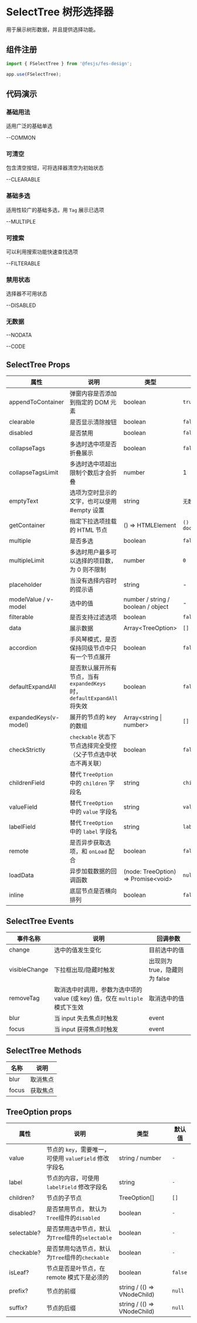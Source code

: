 # SelectTree 树形选择器

用于展示树形数据，并且提供选择功能。

## 组件注册

```js
import { FSelectTree } from '@fesjs/fes-design';

app.use(FSelectTree);
```

## 代码演示

### 基础用法

适用广泛的基础单选

--COMMON

### 可清空

包含清空按钮，可将选择器清空为初始状态

--CLEARABLE


### 基础多选

适用性较广的基础多选，用 `Tag` 展示已选项

--MULTIPLE

### 可搜索

可以利用搜索功能快速查找选项

--FILTERABLE


### 禁用状态

选择器不可用状态

--DISABLED

### 无数据

--NODATA

--CODE

## SelectTree Props

| 属性                 | 说明                                          | 类型                               | 默认值                |
| -------------------- | --------------------------------------------- | ---------------------------------- | --------------------- |
| appendToContainer    | 弹窗内容是否添加到指定的 DOM 元素             | boolean                            | `true`                |
| clearable            | 是否显示清除按钮                              | boolean                            | `false`               |
| disabled             | 是否禁用                                      | boolean                            | `false`               |
| collapseTags         | 多选时选中项是否折叠展示                      | boolean                            | `false`               |
| collapseTagsLimit    | 多选时选中项超出限制个数后才会折叠            | number                             | 1                     |
| emptyText            | 选项为空时显示的文字，也可以使用#empty 设置   | string                             | `无数据`              |
| getContainer         | 指定下拉选项挂载的 HTML 节点                  | () => HTMLElement                  | `() => document.body` |
| multiple             | 是否多选                                      | boolean                            | `false`               |
| multipleLimit        | 多选时用户最多可以选择的项目数，为 0 则不限制 | number                             | `0`                   |
| placeholder          | 当没有选择内容时的提示语                      | string                             | -                     |
| modelValue / v-model | 选中的值                                      | number / string / boolean / object | -                     |
| filterable           | 是否支持过滤选项                              | boolean                            | `false`               |
| data                  | 展示数据                                                                | Array\<TreeOption\>                       | `[]`       |
| accordion             | 手风琴模式，是否保持同级节点中只有一个节点展开                          | boolean                                   | `false`    |
| defaultExpandAll      | 是否默认展开所有节点，当有 `expandedKeys` 时，`defaultExpandAll` 将失效 | boolean                                   | `false`    |
| expandedKeys(v-model) | 展开的节点的 key 的数组                                                 | Array<string \| number>                   | `[]`       |
| checkStrictly         | `checkable` 状态下节点选择完全受控（父子节点选中状态不再关联）          | boolean                                   | `false`    |
| childrenField         | 替代 `TreeOption` 中的 `children` 字段名                                | string                                    | `children` |
| valueField            | 替代 `TreeOption` 中的 `value` 字段名                                   | string                                    | `value`    |
| labelField            | 替代 `TreeOption` 中的 `label` 字段名                                   | string                                    | `label`    |
| remote                | 是否异步获取选项，和 `onLoad` 配合                                      | boolean                                   | `false`    |
| loadData              | 异步加载数据的回调函数                                                  | (node: TreeOption) => Promise\<void\>     | `null`     |
| inline                | 底层节点是否横向排列                                                    | boolean                                   | `false`    |

## SelectTree Events

| 事件名称      | 说明                                                                         | 回调参数                      |
| ------------- | ---------------------------------------------------------------------------- | ----------------------------- |
| change        | 选中的值发生变化                                                             | 目前选中的值                  |
| visibleChange | 下拉框出现/隐藏时触发                                                        | 出现则为 true，隐藏则为 false |
| removeTag     | 取消选中时调用，参数为选中项的 value (或 key) 值，仅在 `multiple` 模式下生效 | 取消选中的值                  |
| blur          | 当 input 失去焦点时触发                                                      | event                         |
| focus         | 当 input 获得焦点时触发                                                      | event                         |


## SelectTree Methods

| 名称  | 说明     |
| ----- | -------- |
| blur  | 取消焦点 |
| focus | 获取焦点 |


## TreeOption props

| 属性              | 说明                                                   | 类型                        | 默认值  |
| ----------------- | ------------------------------------------------------ | --------------------------- | ------- |
| value             | 节点的 `key`，需要唯一，可使用 `valueField` 修改字段名 | string / number             | `-`     |
| label             | 节点的内容，可使用 `labelField` 修改字段名             | string                      | `-`     |
| children?         | 节点的子节点                                           | TreeOption[]                | `[]`    |
| disabled?         | 是否禁用节点， 默认为`Tree`组件的`disabled`                                           | boolean                     | `-` |
| selectable? | 是否禁用选中节点，默认为`Tree`组件的`selectable`                          | boolean                     | `-` |
| checkable? | 是否禁用勾选节点，默认为`Tree`组件的`checkable`                          | boolean                     | `-` |
| isLeaf?           | 节点是否是叶节点，在 remote 模式下是必须的             | boolean                     | `false` |
| prefix?           | 节点的前缀                                             | string / (() => VNodeChild) | `null`  |
| suffix?           | 节点的后缀                                             | string / (() => VNodeChild) | `null`  |
